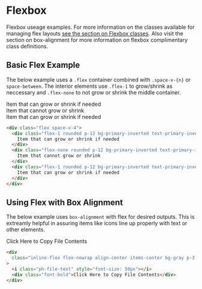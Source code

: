 # Flexbox

Flexbox useage examples. For more information on the classes available for managing flex layouts [see the section on Flexbox classes](/css-documentation/flexbox/flex-direction.html). Also visit the section on box-alignment for more information on flexbox complimentary class definitions.

## Basic Flex Example

The below example uses a `.flex` container combined with `.space-x-{n}` or `space-between`. The interior elements use `.flex-1` to grow/shrink as neccessary and `.flex-none` to not grow or shrink the middle container.

<div class="mds">
  <div class="flex space-x-4">
    <div class="flex-1 rounded p-12 bg-primary-inverted text-primary-inverted">
      Item that can grow or shrink if needed
    </div>
    <div class="flex-none rounded p-12 bg-primary-inverted text-primary-inverted">
      Item that cannot grow or shrink
    </div>
    <div class="flex-1 rounded p-12 bg-primary-inverted text-primary-inverted">
      Item that can grow or shrink if needed
    </div>
  </div>
</div>

```html
<div class="flex space-x-4">
  <div class="flex-1 rounded p-12 bg-primary-inverted text-primary-inverted">
    Item that can grow or shrink if needed
  </div>
  <div class="flex-none rounded p-12 bg-primary-inverted text-primary-inverted">
    Item that cannot grow or shrink
  </div>
  <div class="flex-1 rounded p-12 bg-primary-inverted text-primary-inverted">
    Item that can grow or shrink if needed
  </div>
</div>
```

## Using Flex with Box Alignment

The below example uses `box-alignment` with flex for desired outputs. This is extreamly helpful in assuring items like icons line up properly with text or other elements.

<div class="mds">
  <div class="inline-flex flex-nowrap align-center items-center bg-gray p-3 rounded cursor-pointer space-x-2 hover:bg-gray-inverted">
    <i class="ph-file-text" style="font-size: 50px"></i>
    <div class="font-bold">Click Here to Copy File Contents</div>
  </div>
</div>

```html
<div
  class="inline-flex flex-nowrap align-center items-center bg-gray p-3 rounded cursor-pointer space-x-2 hover:bg-gray-inverted"
>
  <i class="ph-file-text" style="font-size: 50px"></i>
  <div class="font-bold">Click Here to Copy File Contents</div>
</div>
```
